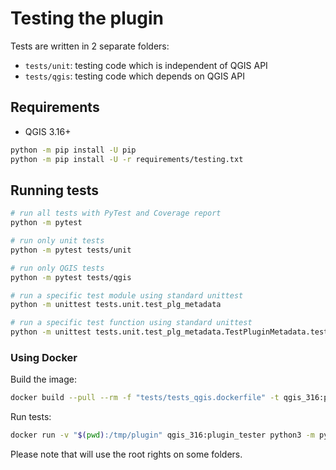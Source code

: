 # Testing the plugin

Tests are written in 2 separate folders:

- `tests/unit`: testing code which is independent of QGIS API
- `tests/qgis`: testing code which depends on QGIS API

## Requirements

- QGIS 3.16+

```bash
python -m pip install -U pip
python -m pip install -U -r requirements/testing.txt
```

## Running tests

```bash
# run all tests with PyTest and Coverage report
python -m pytest

# run only unit tests
python -m pytest tests/unit

# run only QGIS tests
python -m pytest tests/qgis

# run a specific test module using standard unittest
python -m unittest tests.unit.test_plg_metadata

# run a specific test function using standard unittest
python -m unittest tests.unit.test_plg_metadata.TestPluginMetadata.test_version_semver
```

### Using Docker

Build the image:

```bash
docker build --pull --rm -f "tests/tests_qgis.dockerfile" -t qgis_316:plugin_tester .
```

Run tests:

```bash
docker run -v "$(pwd):/tmp/plugin" qgis_316:plugin_tester python3 -m pytest
```

Please note that will use the root rights on some folders.
